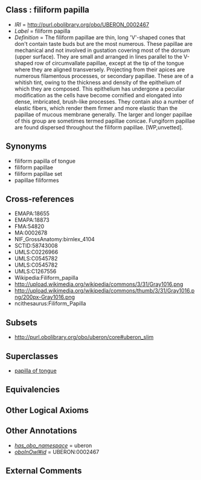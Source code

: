 
## Class : filiform papilla

 * *IRI* = http://purl.obolibrary.org/obo/UBERON_0002467
 * *Label* = filiform papilla
 * *Definition* = The filiform papillae are thin, long 'V'-shaped cones that don't contain taste buds but are the most numerous. These papillae are mechanical and not involved in gustation covering most of the dorsum (upper surface). They are small and arranged in lines parallel to the V-shaped row of circumvallate papillae, except at the tip of the tongue where they are aligned transversely. Projecting from their apices are numerous filamentous processes, or secondary papillae. These are of a whitish tint, owing to the thickness and density of the epithelium of which they are composed. This epithelium has undergone a peculiar modification as the cells have become cornified and elongated into dense, imbricated, brush-like processes. They contain also a number of elastic fibers, which render them firmer and more elastic than the papillae of mucous membrane generally. The larger and longer papillae of this group are sometimes termed papillae conicae. Fungiform papillae are found dispersed throughout the filiform papillae. [WP,unvetted].

## Synonyms

 * filiform papilla of tongue
 * filiform papillae
 * filiform papillae set
 * papillae filiformes

## Cross-references

 * EMAPA:18655
 * EMAPA:18873
 * FMA:54820
 * MA:0002678
 * NIF_GrossAnatomy:birnlex_4104
 * SCTID:58743008
 * UMLS:C0226966
 * UMLS:C0545782
 * UMLS:C0545782
 * UMLS:C1267556
 * Wikipedia:Filiform_papilla
 * http://upload.wikimedia.org/wikipedia/commons/3/31/Gray1016.png
 * http://upload.wikimedia.org/wikipedia/commons/thumb/3/31/Gray1016.png/200px-Gray1016.png
 * ncithesaurus:Filiform_Papilla

## Subsets

 * http://purl.obolibrary.org/obo/uberon/core#uberon_slim

## Superclasses

 * [papilla of tongue](../../UBERON/26/UBERON_0001726.md)

## Equivalencies


## Other Logical Axioms


## Other Annotations

 * *[has_obo_namespace](../../ce/oboInOwl#hasOBONamespace.md)* = uberon
 * *[oboInOwl#id](../../id/oboInOwl#id.md)* = UBERON:0002467

## External Comments

